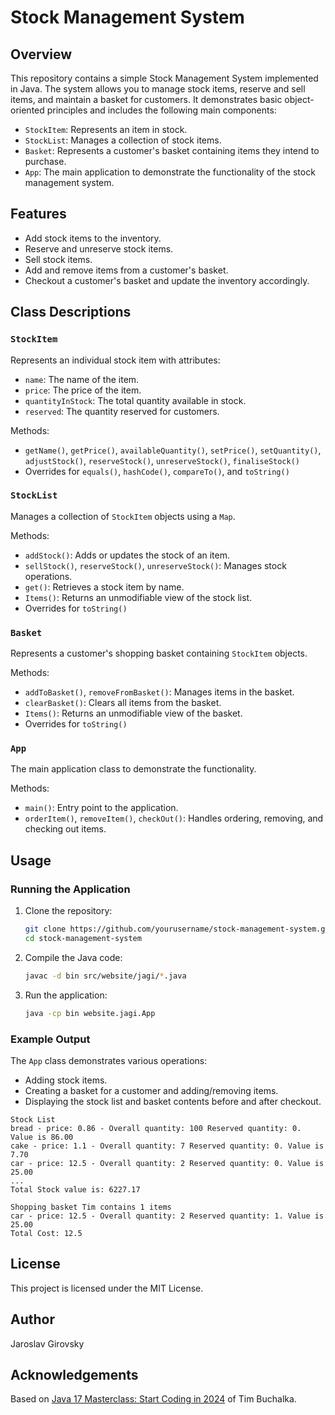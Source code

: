 # Stock Management System

## Overview

This repository contains a simple Stock Management System implemented in Java. The system allows you to manage stock items, reserve and sell items, and maintain a basket for customers. It demonstrates basic object-oriented principles and includes the following main components:

- `StockItem`: Represents an item in stock.
- `StockList`: Manages a collection of stock items.
- `Basket`: Represents a customer's basket containing items they intend to purchase.
- `App`: The main application to demonstrate the functionality of the stock management system.

## Features

- Add stock items to the inventory.
- Reserve and unreserve stock items.
- Sell stock items.
- Add and remove items from a customer's basket.
- Checkout a customer's basket and update the inventory accordingly.

## Class Descriptions

### `StockItem`

Represents an individual stock item with attributes:
- `name`: The name of the item.
- `price`: The price of the item.
- `quantityInStock`: The total quantity available in stock.
- `reserved`: The quantity reserved for customers.

Methods:
- `getName()`, `getPrice()`, `availableQuantity()`, `setPrice()`, `setQuantity()`, `adjustStock()`, `reserveStock()`, `unreserveStock()`, `finaliseStock()`
- Overrides for `equals()`, `hashCode()`, `compareTo()`, and `toString()`

### `StockList`

Manages a collection of `StockItem` objects using a `Map`.

Methods:
- `addStock()`: Adds or updates the stock of an item.
- `sellStock()`, `reserveStock()`, `unreserveStock()`: Manages stock operations.
- `get()`: Retrieves a stock item by name.
- `Items()`: Returns an unmodifiable view of the stock list.
- Overrides for `toString()`

### `Basket`

Represents a customer's shopping basket containing `StockItem` objects.

Methods:
- `addToBasket()`, `removeFromBasket()`: Manages items in the basket.
- `clearBasket()`: Clears all items from the basket.
- `Items()`: Returns an unmodifiable view of the basket.
- Overrides for `toString()`

### `App`

The main application class to demonstrate the functionality.

Methods:
- `main()`: Entry point to the application.
- `orderItem()`, `removeItem()`, `checkOut()`: Handles ordering, removing, and checking out items.

## Usage

### Running the Application

1. Clone the repository:
    ```sh
    git clone https://github.com/yourusername/stock-management-system.git
    cd stock-management-system
    ```

2. Compile the Java code:
    ```sh
    javac -d bin src/website/jagi/*.java
    ```

3. Run the application:
    ```sh
    java -cp bin website.jagi.App
    ```

### Example Output

The `App` class demonstrates various operations:
- Adding stock items.
- Creating a basket for a customer and adding/removing items.
- Displaying the stock list and basket contents before and after checkout.

```plaintext
Stock List
bread - price: 0.86 - Overall quantity: 100 Reserved quantity: 0. Value is 86.00
cake - price: 1.1 - Overall quantity: 7 Reserved quantity: 0. Value is 7.70
car - price: 12.5 - Overall quantity: 2 Reserved quantity: 0. Value is 25.00
...
Total Stock value is: 6227.17

Shopping basket Tim contains 1 items
car - price: 12.5 - Overall quantity: 2 Reserved quantity: 1. Value is 25.00
Total Cost: 12.5
```

## License
This project is licensed under the MIT License.

## Author
Jaroslav Girovsky

## Acknowledgements
Based on [Java 17 Masterclass: Start Coding in 2024](https://www.udemy.com/course/java-the-complete-java-developer-course/?couponCode=ST3MT72524) of Tim Buchalka.